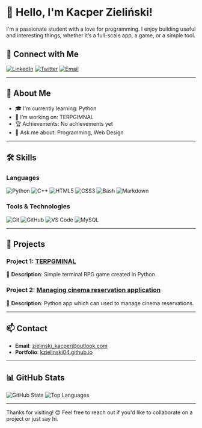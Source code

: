 # 👋 Hello, I'm Kacper Zieliński!

I'm a passionate student with a love for programming. I enjoy building useful and interesting things, whether it’s a full-scale app, a game, or a simple tool.

## 🔗 Connect with Me
[![LinkedIn](https://img.shields.io/badge/LinkedIn-0077B5?style=for-the-badge&logo=linkedin&logoColor=white)](https://linkedin.com/in/Mestfali)
[![Twitter](https://img.shields.io/badge/Twitter-1DA1F2?style=for-the-badge&logo=twitter&logoColor=white)](https://twitter.com/xMestfali)
[![Email](https://img.shields.io/badge/Email-D14836?style=for-the-badge&logo=gmail&logoColor=white)](mailto:zielinski_kacper@outlook.com)

---

## 🌟 About Me

- 🎓 I'm currently learning: Python
- 🚀 I’m working on: TERPGIMNAL
- 🏆 Achievements: No achievements yet
- 💬 Ask me about: Programming, Web Design

---

## 🛠 Skills

### Languages

![Python](https://img.shields.io/badge/Python-3776AB?style=for-the-badge&logo=python&logoColor=white)
![C++](https://img.shields.io/badge/C++-00599C?style=for-the-badge&logo=cplusplus&logoColor=white)
![HTML5](https://img.shields.io/badge/HTML5-E34F26?style=for-the-badge&logo=html5&logoColor=white)
![CSS3](https://img.shields.io/badge/CSS3-1572B6?style=for-the-badge&logo=css3&logoColor=white)
![Bash](https://img.shields.io/badge/Bash-4EAA25?style=for-the-badge&logo=gnubash&logoColor=white)
![Markdown](https://img.shields.io/badge/Markdown-000000?style=for-the-badge&logo=markdown&logoColor=white)


### Tools & Technologies

![Git](https://img.shields.io/badge/Git-F05032?style=for-the-badge&logo=git&logoColor=white)
![GitHub](https://img.shields.io/badge/GitHub-181717?style=for-the-badge&logo=github&logoColor=white)
![VS Code](https://img.shields.io/badge/VS%20Code-007ACC?style=for-the-badge&logo=visual-studio-code&logoColor=white)
![MySQL](https://img.shields.io/badge/MySQL-4479A1?style=for-the-badge&logo=mysql&logoColor=white)


---

## 💼 Projects

### Project 1: [TERPGMINAL](https://github.com/kzielinski04/TERPGMINAL)
📝 **Description**: Simple terminal RPG game created in Python.

### Project 2: [Managing cinema reservation application](https://github.com/kzielinski04/kino_rezerwacje)
📝 **Description**: Python app which can used to manage cinema reservations.

---

## 📫 Contact

- **Email**: [zielinski_kacper@outlook.com](mailto:zielinski_kacper@outlook.com)
- **Portfolio**: [kzielinski04.github.io](https://kzielinski04.github.io/github_page/)

---

## 📊 GitHub Stats

![GitHub Stats](https://github-readme-stats.vercel.app/api?username=kzielinski04&show_icons=true&theme=radical)
![Top Languages](https://github-readme-stats.vercel.app/api/top-langs/?username=kzielinski04&layout=compact&theme=radical)

---

Thanks for visiting! 😊 Feel free to reach out if you'd like to collaborate on a project or just say hi.
